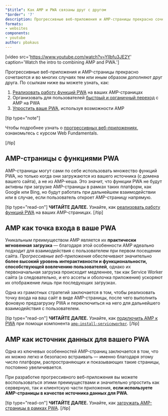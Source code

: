 ```yaml
---
"$title": Как AMP и PWA связаны друг с другом
"$order": '7'
description: Прогрессивные веб-приложения и AMP-страницы прекрасно сочетаются и во многих случаях тем или иным образом дополняют друг друга. Узнайте о том, как...
formats:
- websites
components:
- youtube
author: pbakaus
---
```


[video src='https://www.youtube.com/watch?v=Yllbfu3JE2Y' caption='Watch the intro to combining AMP and PWA.']

Прогрессивные веб-приложения и AMP-страницы прекрасно сочетаются и во многих случаях тем или иным образом дополняют друг друга. По ссылкам ниже вы можете узнать, как:

1. [Реализовать работу функций PWA](../../../documentation/guides-and-tutorials/optimize-measure/amp-as-pwa.md) на ваших AMP-страницах
2. Организовать для пользователей [быстрый и органичный переход](../../../documentation/guides-and-tutorials/integrate/amp-to-pwa.md) с AMP на PWA
3. [Упростить ваше PWA](../../../documentation/guides-and-tutorials/integrate/amp-in-pwa.md), используя возможности AMP

[tip type="note"]

Чтобы подробнее узнать о [прогрессивных веб-приложениях](https://developers.google.com/web/progressive-web-apps/), ознакомьтесь с курсом Web Fundamentals.

[/tip]

## AMP-страницы с функциями PWA

AMP-страницы могут сами по себе использовать множество функций PWA, но только когда они загружаются из вашего источника (с домена вашего сайта), а не из AMP-кеша. Это значит, что функции PWA не будут активны при загрузке AMP-страницы в рамках таких платформ, как Google или Bing, но будут работать при дальнейшем взаимодействии или в случае, если пользователь откроет AMP-страницу напрямую.

[tip type="read-on"] **ЧИТАЙТЕ ДАЛЕЕ.** Узнайте, как [реализовать работу функций PWA](../../../documentation/guides-and-tutorials/optimize-measure/amp-as-pwa.md) на ваших AMP-страницах. [/tip]

## AMP как точка входа в ваше PWA

Уникальным преимуществом AMP является их **практически мгновенная загрузка** — благодаря этой особенности AMP идеально подходит для взаимодействия с пользователем при первом посещении сайта. *Прогрессивные веб-приложения* обеспечивают значительно **более высокий уровень интерактивности и функциональности, способствующей вовлечению пользователей**, однако их первоначальная загрузка происходит медленнее, так как Service Worker сайта (а следовательно, и его ассеты и оболочка приложения) ускоряют их отображение лишь при последующих загрузках.

Одна из грамотных стратегий заключается в том, чтобы реализовать точку входа на ваш сайт в виде AMP-страницы, после чего выполнить фоновую предзагрузку PWA и переключиться на него для дальнейшего взаимодействия с пользователем.

[tip type="read-on"] **ЧИТАЙТЕ ДАЛЕЕ.** Узнайте, как [подключить AMP к PWA](../../../documentation/guides-and-tutorials/integrate/amp-to-pwa.md) при помощи компонента [`amp-install-serviceworker`](../../../documentation/components/reference/amp-install-serviceworker.md). [/tip]

## AMP как источник данных для вашего PWA

Одна из ключевых особенностей AMP-страниц заключается в том, что их можно легко и безопасно встраивать — именно благодаря этому число платформ, распространяющих и показывающих такие страницы, постоянно увеличивается.

При разработке прогрессивного веб-приложения вы можете воспользоваться этими преимуществами и значительно упростить как серверную, так и клиентскую части приложения, **если используете AMP-страницы в качестве источника данных для PWA**.

[tip type="read-on"] **ЧИТАЙТЕ ДАЛЕЕ.** Узнайте, как [загружать AMP-страницы в рамках PWA](../../../documentation/guides-and-tutorials/integrate/amp-in-pwa.md). [/tip]

